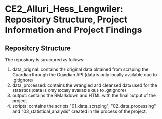 # CE2_Alluri_Hess_Lengwiler: Repository Structure, Project Information and Project Findings

## Repository Structure
The repository is structured as follows:
1. data_original: contains the original data obtained from scraping the Guardian through the Guardian API (data is only locally available due to .gitignore)
2. data_processed: contains the wrangled and cleansed data used for the statistics (data is only locally available due to .gitignore)
3. output: contains the RMarkdown and HTML with the final output of the project
4. scripts: contains the scripts "01_data_scraping", "02_data_processing" and "03_statistical_analysis" created in the process of the project.
